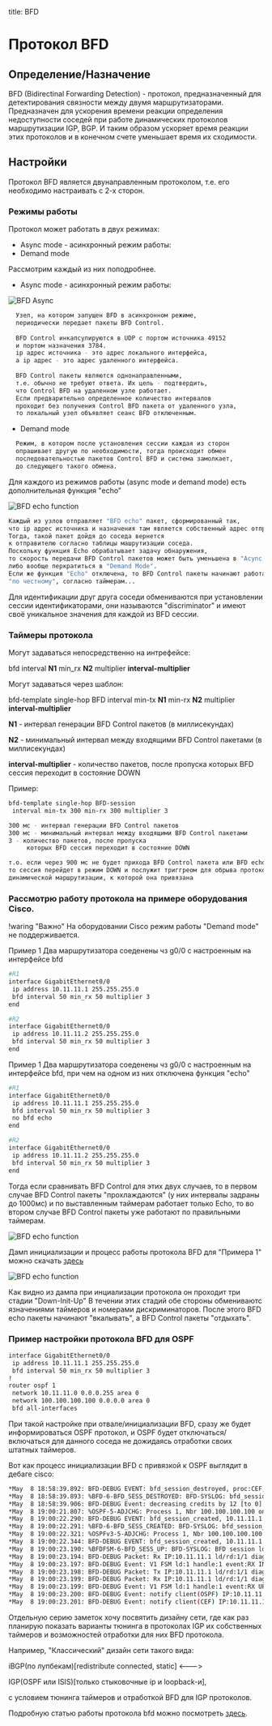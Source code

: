 title: BFD

# Протокол BFD

## Определение/Назначение

BFD (Bidirectinal Forwarding Detection) - протокол, предназначенный для детектирования связности между двумя маршрутизаторами. Предназначен для ускорения времени реакции определения недоступности соседей при работе динамических протоколов маршрутизации IGP, BGP. И таким образом ускоряет время реакции этих протоколов и в конечном счете уменьшает время их сходимости.

## Настройки
Протокол BFD является двунаправленным протоколом, т.е. его необходимо настраивать с 2-х сторон.

### Режимы работы
Протокол может работать в двух режимах:

- Async mode - асинхронный режим работы:
- Demand mode 

Рассмотрим каждый из них поподробнее.

- Async mode - асинхронный режим работы:

![BFD Async](img/bfd-async.png)

```bash 
  Узел, на котором запущен BFD в асинхронном режиме, 
  периодически передает пакеты BFD Control. 
  
  BFD Control инкапсулируются в UDP с портом источника 49152 
  и портом назначения 3784. 
  ip адрес источника - это адрес локального интерфейса, 
  а ip адрес - это адрес удаленного интерфейса.
  
  BFD Control пакеты являются однонаправленными, 
  т.е. обычно не требуют ответа. Их цель - подтвердить, 
  что Control BFD на удаленном узле работает. 
  Если предварительно определенное количество интервалов 
  проходит без получения Control BFD пакета от удаленного узла, 
  то локальный узел объявляет сеанс BFD отключенным.
```

- Demand mode 
```bash
  Режим, в котором после установления сессии каждая из сторон 
  опрашивает другую по необходимости, тогда происходит обмен 
  последовательностью пакетов Control BFD и система замолкает, 
  до следующего такого обмена.
```

Для каждого из режимов работы (async mode и demand mode) есть дополнительная функция "echo"

![BFD echo function](img/bfd-echo.png)

```bash
Каждый из узлов отправляет "BFD echo" пакет, сформированный так, 
что ip адрес источника и назначения там является собственный адрес отправителя. 
Тогда, такой пакет дойдя до соседа вернется 
к отправителю согласно таблицы машрутизации соседа.
Поскольку функция Echo обрабатывает задачу обнаружения, 
то скорость передачи BFD Control пакетов может быть уменьшена в "Acync Mode",
либо вообще перкратиться в "Demand Mode".
Если же функция "Echo" отключена, то BFD Control пакеты начинают работать 
"по честному", согласно таймерам...
```

Для идентификации друг друга соседи обмениваются при установлении сессии идентификаторами, 
они называются "discriminator" и имеют своё уникальное значения для каждой из BFD сессии.

### Таймеры протокола

Могут задаваться непосредственно на интрефейсе:

bfd interval **N1** min_rx **N2** multiplier **interval-multiplier**

Могут задаваться через шаблон:

bfd-template single-hop BFD
 interval min-tx **N1** min-rx **N2** multiplier **interval-multiplier**


**N1** -  интервал генерации BFD Control пакетов (в миллисекундах)

**N2** - минимальный интервал между входящими BFD Control пакетами (в миллисекундах)

**interval-multiplier** - количество пакетов, после пропуска которых BFD сессия переходит в состояние DOWN

Пример:
```bash
bfd-template single-hop BFD-session
 interval min-tx 300 min-rx 300 multiplier 3

300 мс - интервал генерации BFD Control пакетов
300 мс - минимальный интервал между входящими BFD Control пакетами
3 - количество пакетов, после пропуска 
     которых BFD сессия переходит в состояние DOWN

т.о. если через 900 мс не будет прихода BFD Control пакета или BFD echo,
то сессия перейдет в режим DOWN и послужит триггреом для обрыва протокола
динамической маршрутизации, к которой она привязана
```

### Рассмотрю работу протокола на примере оборудования Cisco.
!waring "Важно"
		На оборудовании Cisco режим работы "Demand mode" не поддерживается.

Пример 1 Два маршрутизатора соеденены чз g0/0 с настроенным на интерфейсе bfd
```bash
#R1
interface GigabitEthernet0/0
 ip address 10.11.11.1 255.255.255.0
 bfd interval 50 min_rx 50 multiplier 3
end

#R2
interface GigabitEthernet0/0
 ip address 10.11.11.2 255.255.255.0
 bfd interval 50 min_rx 50 multiplier 3
end
```

Пример 1 Два маршрутизатора соеденены чз g0/0 с настроенным на интерфейсе bfd,
при чем на одном из них отключена функция "echo"
```bash
#R1
interface GigabitEthernet0/0
 ip address 10.11.11.1 255.255.255.0
 bfd interval 50 min_rx 50 multiplier 3
 no bfd echo
end

#R2
interface GigabitEthernet0/0
 ip address 10.11.11.2 255.255.255.0
 bfd interval 50 min_rx 50 multiplier 3
end
```

Тогда если сравнивать BFD Control для этих двух случаев, то
в первом случае BFD Control пакеты "прохлаждаются" (у них интервалы задраны до 1000мс)
и по выставленным таймерам работает только Echo, 
то во втором случае BFD Control пакеты уже работают по правильными таймерам.

![BFD echo function](img/bfd-control-with-without-echo.jpg)

Дамп инициализации и процесс работы протокола BFD для "Примера 1" можно скачать [здесь](https://icebale.readthedocs.io/en/latest/networks/wireshark.collection/bfd-control-init+echo.pcapng)

![BFD echo function](img/bfd-control-init.jpg)

Как видно из дампа при инциализации протокола он проходит три стадии "Down-Init-Up"
В течении этих стадий обе стороны обмениваютс язначениями таймеров и номерами дискриминаторов.
После этого BFD echo пакеты начинают "вкалывать", а BFD Control пакеты "отдыхать".


### Пример настройки протокола BFD для OSPF
``` bash
interface GigabitEthernet0/0
 ip address 10.11.11.1 255.255.255.0
 bfd interval 50 min_rx 50 multiplier 3
!
router ospf 1
 network 10.11.11.0 0.0.0.255 area 0
 network 100.100.100.100 0.0.0.0 area 0
 bfd all-interfaces
```
При такой настройке при отвале/инициализации BFD, сразу же будет информироваться OSPF протокол,
и OSPF будет отключаться/включаться для данного соседа не дожидаясь отработки своих штатных таймеров.

Вот как процесс инициализации BFD с привязкой к OSPF выглядит в дебаге cisco:
```bash
*May  8 18:58:39.892: BFD-DEBUG EVENT: bfd_session_destroyed, proc:CEF, handle:1 act
*May  8 18:58:39.893: %BFD-6-BFD_SESS_DESTROYED: BFD-SYSLOG: bfd_session_destroyed,  ld:1 neigh proc:CEF, handle:1 act
*May  8 18:58:39.906: BFD-DEBUG Event: decreasing credits by 12 [to 0] (0)
*May  8 19:00:21.807: %OSPF-5-ADJCHG: Process 1, Nbr 100.100.100.100 on GigabitEthernet0/0 from LOADING to FULL, Loading Done
*May  8 19:00:22.290: BFD-DEBUG EVENT: bfd_session_created, 10.11.11.1 proc:OSPF, idb:GigabitEthernet0/0 handle:1 act
*May  8 19:00:22.291: %BFD-6-BFD_SESS_CREATED: BFD-SYSLOG: bfd_session_created, neigh 10.11.11.1 proc:OSPF, idb:GigabitEthernet0/0 handle:1 act
*May  8 19:00:22.321: %OSPFv3-5-ADJCHG: Process 1, Nbr 100.100.100.100 on GigabitEthernet0/0 from LOADING to FULL, Loading Done
*May  8 19:00:22.344: BFD-DEBUG EVENT: bfd_session_created, 10.11.11.1 proc:CEF, idb:GigabitEthernet0/0 handle:1 act
*May  8 19:00:23.190: %BFDFSM-6-BFD_SESS_UP: BFD-SYSLOG: BFD session ld:1 handle:1 is going UP
*May  8 19:00:23.194: BFD-DEBUG Packet: Rx IP:10.11.11.1 ld/rd:1/1 diag:0(No Diagnostic) Init  cnt:1 ttl:254 (0)
*May  8 19:00:23.197: BFD-DEBUG Event: V1 FSM ld:1 handle:1 event:RX INIT state:DOWN (0)
*May  8 19:00:23.198: BFD-DEBUG Packet: Tx IP:10.11.11.1 ld/rd:1/1 diag:0(No Diagnostic) Up   cnt:2 (0)
*May  8 19:00:23.199: BFD-DEBUG Packet: Rx IP:10.11.11.1 ld/rd:1/1 diag:0(No Diagnostic) Up  cnt:2 ttl:254 (0)
*May  8 19:00:23.199: BFD-DEBUG Event: V1 FSM ld:1 handle:1 event:RX UP state:UP (0)
*May  8 19:00:23.200: BFD-DEBUG Event: notify client(OSPF) IP:10.11.11.1, ld:1, handle:1, event:UP,  (0)
*May  8 19:00:23.201: BFD-DEBUG Event: notify client(CEF) IP:10.11.11.1, ld:1, handle:1, event:UP,  (0)
```

Отдельную серию заметок хочу посвятить дизайну сети, где как раз планирую показать варианты тюнинга в протоколах IGP их собственных таймеров и возможностей отработки для них BFD протокола.

Например, "Классический" дизайн сети такого вида:

iBGP(по лупбекам)[redistribute connected, static] <---> 

IGP(OSPF или ISIS)[только стыковочные ip и loopback-и], 

с условием тюнинга таймеров и отработкой BFD для IGP протоколов.


Подробную статью работы протокола bfd можно посмотреть [здесь](https://community.cisco.com/t5/service-providers-documents/bfd-support-on-cisco-asr9000/ta-p/3153191/page/6).
